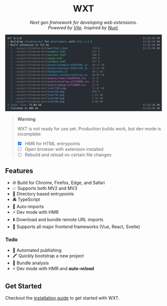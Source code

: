<h1 align="center">WXT</h1>

<p align="center"><i>Next gen framework for developing web extensions.<br/>Powered by <a href="https://vitejs.dev/" target="_blank">Vite</a>. Inspired by <a href="https://nuxt.com/" target="_blank">Nuxt</a>.</i></p>

![Example CLI Output](./.github/assets/cli-output.png)

> **Warning**
>
> WXT is not ready for use yet. Production builds work, but dev mode is incomplete:
>
> - [x] HMR for HTML entrypoints
> - [ ] Open browser with extension installed
> - [ ] Rebuild and reload on certain file changes

## Features

- 🌐 Build for Chrome, Firefox, Edge, and Safari
- ✅ Supports both MV2 and MV3
- 📂 Directory based entrypoints
- 🚔 TypeScript
- 🦾 Auto-imports
- ⚡ Dev mode with HMR
- ⬇️ Download and bundle remote URL imports
- 🎨 Supports all major frontend frameworks (Vue, React, Svelte)

### Todo

- 🤖 Automated publishing
- 🖍️ Quickly bootstrap a new project
- 📏 Bundle analysis
- ⚡ Dev mode with HMR and **_auto-reload_**

## Get Started

Checkout the [installation guide](https://wxtjs.dev/get-started) to get started with WXT.
